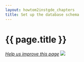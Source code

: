 ```yaml
---
layout: howtom2instgde_chapters
title: Set up the database schema
---
```


<h1 id="instgde-install-schema">{{ page.title }}</h1>

<p><a href="{{ site.githuburl }}install-gde/install/schema.md" target="_blank"><em>Help us improve this page</em></a>&nbsp;<img src="{{ site.baseurl }}common/images/newWindow.gif"/></p>



